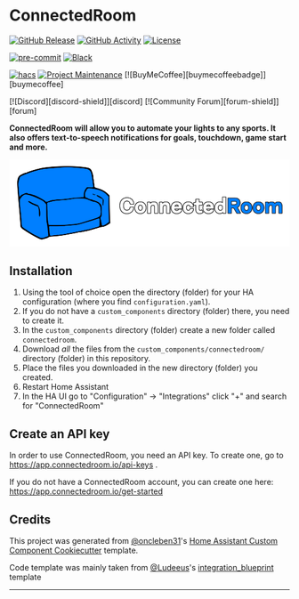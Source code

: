 # ConnectedRoom

[![GitHub Release][releases-shield]][releases]
[![GitHub Activity][commits-shield]][commits]
[![License][license-shield]](LICENSE)

[![pre-commit][pre-commit-shield]][pre-commit]
[![Black][black-shield]][black]

[![hacs][hacsbadge]][hacs]
[![Project Maintenance][maintenance-shield]][user_profile]
[![BuyMeCoffee][buymecoffeebadge]][buymecoffee]

[![Discord][discord-shield]][discord]
[![Community Forum][forum-shield]][forum]

**ConnectedRoom will allow you to automate your lights to any sports. It also offers text-to-speech notifications for goals, touchdown, game start and more.**

![ConnectedRoom][connected-room-logo]

## Installation

1. Using the tool of choice open the directory (folder) for your HA configuration (where you find `configuration.yaml`).
2. If you do not have a `custom_components` directory (folder) there, you need to create it.
3. In the `custom_components` directory (folder) create a new folder called `connectedroom`.
4. Download _all_ the files from the `custom_components/connectedroom/` directory (folder) in this repository.
5. Place the files you downloaded in the new directory (folder) you created.
6. Restart Home Assistant
7. In the HA UI go to "Configuration" -> "Integrations" click "+" and search for "ConnectedRoom"

## Create an API key

In order to use ConnectedRoom, you need an API key. To create one, go to https://app.connectedroom.io/api-keys .

If you do not have a ConnectedRoom account, you can create one here: https://app.connectedroom.io/get-started

<!---->

## Credits

This project was generated from [@oncleben31](https://github.com/oncleben31)'s [Home Assistant Custom Component Cookiecutter](https://github.com/oncleben31/cookiecutter-homeassistant-custom-component) template.

Code template was mainly taken from [@Ludeeus](https://github.com/ludeeus)'s [integration_blueprint][integration_blueprint] template

---

[integration_blueprint]: https://github.com/custom-components/integration_blueprint
[black]: https://github.com/psf/black
[black-shield]: https://img.shields.io/badge/code%20style-black-000000.svg?style=for-the-badge
[commits-shield]: https://img.shields.io/github/commit-activity/y/glaliberte/connected-room-hass.svg?style=for-the-badge
[commits]: https://github.com/glaliberte/connected-room-hass/commits/main
[hacs]: https://hacs.xyz
[hacsbadge]: https://img.shields.io/badge/HACS-Custom-orange.svg?style=for-the-badge
[connected-room-logo]: connectedroom-logo-light-outlined.png
[license-shield]: https://img.shields.io/github/license/glaliberte/connected-room-hass.svg?style=for-the-badge
[maintenance-shield]: https://img.shields.io/badge/maintainer-%40glaliberte-blue.svg?style=for-the-badge
[pre-commit]: https://github.com/pre-commit/pre-commit
[pre-commit-shield]: https://img.shields.io/badge/pre--commit-enabled-brightgreen?style=for-the-badge
[releases-shield]: https://img.shields.io/github/release/glaliberte/connected-room-hass.svg?style=for-the-badge
[releases]: https://github.com/glaliberte/connected-room-hass/releases
[user_profile]: https://github.com/glaliberte
